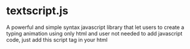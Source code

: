 # textscript.js
A powerful and simple syntax javascript library that let users to create a typing animation using only html and user not needed to add javascript code, just add this script tag in your html
